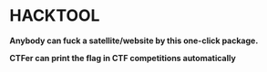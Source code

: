 # HACKTOOL

**Anybody can fuck a satellite/website by this one-click package.**

**CTFer can print the flag in CTF competitions automatically**

